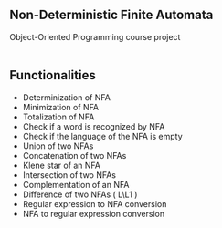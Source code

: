 ## Non-Deterministic Finite Automata
  Object-Oriented Programming course project <br> <br>
## Functionalities
- Determinization of NFA <br>
- Minimization of NFA <br>
- Totalization of NFA <br>
- Check if a word is recognized by NFA <br>
- Check if the language of the NFA is empty <br>
- Union of two NFAs <br>
- Concatenation of two NFAs <br>
- Klene star of an NFA <br>
- Intersection of two NFAs <br>
- Complementation of an NFA <br>
- Difference of two NFAs ( L\L1 ) <br>
- Regular expression to NFA conversion <br>
- NFA to regular expression conversion <br>
